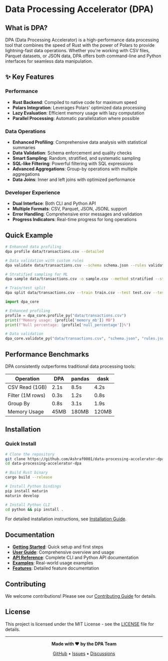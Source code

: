 # Data Processing Accelerator (DPA)

## What is DPA?

DPA (Data Processing Accelerator) is a high-performance data processing tool that combines the speed of Rust with the power of Polars to provide lightning-fast data operations. Whether you're working with CSV files, Parquet datasets, or JSON data, DPA offers both command-line and Python interfaces for seamless data manipulation.

## ✨ Key Features

### **Performance**
- **Rust Backend**: Compiled to native code for maximum speed
- **Polars Integration**: Leverages Polars' optimized data processing
- **Lazy Evaluation**: Efficient memory usage with lazy computation
- **Parallel Processing**: Automatic parallelization where possible

### **Data Operations**
- **Enhanced Profiling**: Comprehensive data analysis with statistical summaries
- **Data Validation**: Schema enforcement and quality checks
- **Smart Sampling**: Random, stratified, and systematic sampling
- **SQL-like Filtering**: Powerful filtering with SQL expressions
- **Advanced Aggregations**: Group-by operations with multiple aggregations
- **Data Joins**: Inner and left joins with optimized performance

### **Developer Experience**
- **Dual Interface**: Both CLI and Python API
- **Multiple Formats**: CSV, Parquet, JSON, JSONL support
- **Error Handling**: Comprehensive error messages and validation
- **Progress Indicators**: Real-time progress for long operations

## Quick Example

```bash
# Enhanced data profiling
dpa profile data/transactions.csv --detailed

# Data validation with custom rules
dpa validate data/transactions.csv --schema schema.json --rules validation_rules.json

# Stratified sampling for ML
dpa sample data/transactions.csv -o sample.csv --method stratified --stratify country --size 1000

# Train/test split
dpa split data/transactions.csv --train train.csv --test test.csv --test-size 0.2 --stratify country
```

```python
import dpa_core

# Enhanced profiling
profile = dpa_core.profile_py("data/transactions.csv")
print(f"Memory usage: {profile['memory_mb']} MB")
print(f"Null percentage: {profile['null_percentage']}%")

# Data validation
dpa_core.validate_py("data/transactions.csv", "schema.json", "rules.json")
```

## Performance Benchmarks

DPA consistently outperforms traditional data processing tools:

| Operation | DPA | pandas | dask |
|-----------|-----|--------|------|
| CSV Read (1GB) | 2.1s | 8.5s | 4.2s |
| Filter (1M rows) | 0.3s | 1.2s | 0.8s |
| Group By | 0.8s | 3.1s | 1.9s |
| Memory Usage | 45MB | 180MB | 120MB |

## Installation

### Quick Install
```bash
# Clone the repository
git clone https://github.com/Ashraf0001/data-processing-accelerator-dpa.git
cd data-processing-accelerator-dpa

# Build Rust binary
cargo build --release

# Install Python bindings
pip install maturin
maturin develop

# Install Python CLI
cd python && pip install .
```

For detailed installation instructions, see [Installation Guide](getting-started/installation.md).

## Documentation

- **[Getting Started](getting-started/quick-start.md)**: Quick setup and first steps
- **[User Guide](user-guide/overview.md)**: Comprehensive overview and usage
- **[API Reference](api/cli-commands.md)**: Complete CLI and Python API documentation
- **[Examples](examples/basic-usage.md)**: Real-world usage examples
- **[Features](features/data-profiling.md)**: Detailed feature documentation

## Contributing

We welcome contributions! Please see our [Contributing Guide](development/contributing.md) for details.

## License

This project is licensed under the MIT License - see the [LICENSE](about/license.md) file for details.

---

<div align="center">

**Made with ❤️ by the DPA Team**

[GitHub](https://github.com/Ashraf0001/data-processing-accelerator-dpa) • [Issues](https://github.com/Ashraf0001/data-processing-accelerator-dpa/issues) • [Discussions](https://github.com/Ashraf0001/data-processing-accelerator-dpa/discussions)

</div>

